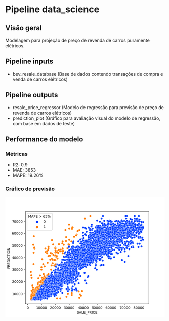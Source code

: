 # Pipeline data_science

## Visão geral

Modelagem para projeção de preço de revenda de carros puramente elétricos.

## Pipeline inputs

- bev_resale_database (Base de dados contendo transações de compra e venda de carros elétricos)

## Pipeline outputs

- resale_price_regressor (Modelo de regressão para previsão de preço de revenda de carros elétricos)
- prediction_plot (Gráfico para avaliação visual do modelo de regressão, com base em dados de teste)

## Performance do modelo

### Métricas

- R2: 0.9
- MAE: 3853
- MAPE: 19.26%

### Gráfico de previsão

![prediction_plot](/docs/images/prediction_plot.png)